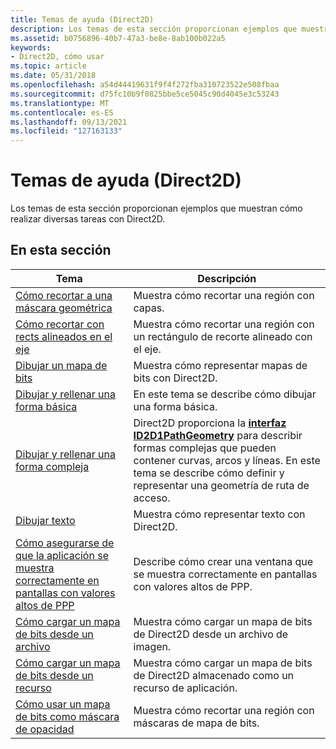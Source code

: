```yaml
---
title: Temas de ayuda (Direct2D)
description: Los temas de esta sección proporcionan ejemplos que muestran cómo realizar diversas tareas con Direct2D.
ms.assetid: b0756896-40b7-47a3-be8e-8ab100b022a5
keywords:
- Direct2D, cómo usar
ms.topic: article
ms.date: 05/31/2018
ms.openlocfilehash: a54d44419631f9f4f272fba310723522e508fbaa
ms.sourcegitcommit: d75fc10b9f0825bbe5ce5045c90d4045e3c53243
ms.translationtype: MT
ms.contentlocale: es-ES
ms.lasthandoff: 09/13/2021
ms.locfileid: "127163133"
---
```

# <a name="how-to-topics-direct2d"></a>Temas de ayuda (Direct2D)

Los temas de esta sección proporcionan ejemplos que muestran cómo realizar diversas tareas con Direct2D.

## <a name="in-this-section"></a>En esta sección



| Tema                                                                                                                                             | Descripción                                                                                                                                                                                                                      |
|---------------------------------------------------------------------------------------------------------------------------------------------------|----------------------------------------------------------------------------------------------------------------------------------------------------------------------------------------------------------------------------------|
| [Cómo recortar a una máscara geométrica](how-to-clip-with-layers.md)<br/>                                                                         | Muestra cómo recortar una región con capas.<br/>                                                                                                                                                                               |
| [Cómo recortar con rects alineados en el eje](how-to-clip-with-axis-aligned-rects.md)<br/>                                                         | Muestra cómo recortar una región con un rectángulo de recorte alineado con el eje.<br/>                                                                                                                                                       |
| [Dibujar un mapa de bits](how-to-draw-a-bitmap.md)<br/>                                                                                       | Muestra cómo representar mapas de bits con Direct2D.<br/>                                                                                                                                                                            |
| [Dibujar y rellenar una forma básica](how-to-draw-an-ellipse.md)<br/>                                                                       | En este tema se describe cómo dibujar una forma básica.<br/>                                                                                                                                                                       |
| [Dibujar y rellenar una forma compleja](how-to-draw-and-fill-a-complex-shape.md)<br/>                                                       | Direct2D proporciona la [**interfaz ID2D1PathGeometry**](/windows/win32/api/d2d1/nn-d2d1-id2d1pathgeometry) para describir formas complejas que pueden contener curvas, arcos y líneas. En este tema se describe cómo definir y representar una geometría de ruta de acceso.<br/> |
| [Dibujar texto](how-to--draw-text.md)<br/>                                                                                              | Muestra cómo representar texto con Direct2D.<br/>                                                                                                                                                                               |
| [Cómo asegurarse de que la aplicación se muestra correctamente en pantallas con valores altos de PPP](how-to--size-a-window-properly-for-high-dpi-displays.md)<br/> | Describe cómo crear una ventana que se muestra correctamente en pantallas con valores altos de PPP.<br/>                                                                                                                                          |
| [Cómo cargar un mapa de bits desde un archivo](how-to-load-a-direct2d-bitmap-from-a-file.md)<br/>                                                      | Muestra cómo cargar un mapa de bits de Direct2D desde un archivo de imagen.<br/>                                                                                                                                                               |
| [Cómo cargar un mapa de bits desde un recurso](how-to-load-a-bitmap-from-a-resource.md)<br/>                                                       | Muestra cómo cargar un mapa de bits de Direct2D almacenado como un recurso de aplicación.<br/>                                                                                                                                                |
| [Cómo usar un mapa de bits como máscara de opacidad](how-to-clip-with-bitmap-masks.md)<br/>                                                            | Muestra cómo recortar una región con máscaras de mapa de bits.<br/>                                                                                                                                                                         |



 

 

